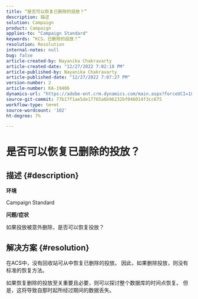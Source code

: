 ```yaml
---
title: “是否可以恢复已删除的投放？”
description: 描述
solution: Campaign
product: Campaign
applies-to: "Campaign Standard"
keywords: “KCS，已删除的投放？”
resolution: Resolution
internal-notes: null
bug: false
article-created-by: Nayanika Chakravarty
article-created-date: "12/27/2022 7:02:18 PM"
article-published-by: Nayanika Chakravarty
article-published-date: "12/27/2022 7:07:27 PM"
version-number: 2
article-number: KA-19406
dynamics-url: "https://adobe-ent.crm.dynamics.com/main.aspx?forceUCI=1&pagetype=entityrecord&etn=knowledgearticle&id=2a233af7-1886-ed11-81ac-6045bd006079"
source-git-commit: 77b17f1ae5de17765a6b96232bf046014f3cc675
workflow-type: tm+mt
source-wordcount: '102'
ht-degree: 7%

---
```


# 是否可以恢复已删除的投放？

## 描述 {#description}


<b>环境</b>

Campaign Standard

<b>问题/症状</b>

如果投放被意外删除，是否可以恢复投放？


## 解决方案 {#resolution}


在ACS中，没有回收站可从中恢复已删除的投放。 因此，如果删除投放，则没有标准的恢复方法。

如果恢复删除的投放至关重要且必要，则可以探讨整个数据库的时间点恢复。 但是，这将导致自那时起所经过期间的数据丢失。
